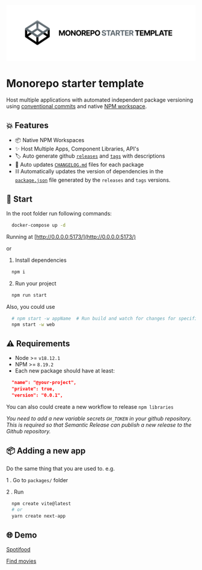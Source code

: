 ![Header](.github/media/header.png)

<h1>Monorepo starter template</h1>

Host multiple applications with automated independent package versioning using [conventional commits](https://www.conventionalcommits.org/) and native [NPM workspace](https://docs.npmjs.com/cli/v7/using-npm/workspaces).

## 💥 Features

- 📦 Native NPM Workspaces
- ✨ Host Multiple Apps, Component Libraries, API's
- 🏷️ Auto generate github [`releases`](https://github.com/emunhoz/monorepo-starter/releases) and [`tags`](https://github.com/emunhoz/monorepo-starter/tags) with descriptions
- 📝 Auto updates [`CHANGELOG.md`](https://github.com/emunhoz/monorepo-starter/blob/main/packages/ui/CHANGELOG.md) files for each package
- ⛓️ Automatically updates the version of dependencies in the [`package.json`](https://github.com/emunhoz/monorepo-starter/blob/main/packages/ui/package.json#L4) file generated by the `releases` and `tags` versions.

## 🚀 Start

In the root folder run following commands:

```bash
  docker-compose up -d
```

Running at [http://0.0.0.0:5173/](http://0.0.0.0:5173/)

or

1. Install dependencies

```bash
  npm i
```

2. Run your project
```bash
  npm run start
```

Also, you could use
```bash
  # npm start -w appName  # Run build and watch for changes for specific package
  npm start -w web
```

## ⚠️ Requirements

- Node >= `v18.12.1`
- NPM >= `8.19.2`
- Each new package should have at least:
```json
  "name": "@your-project",
  "private": true,
  "version": "0.0.1",
```

You can also could create a new workflow to release `npm libraries`

_You need to add a new variable secrets `GH_TOKEN` in your github repository. This is required so that Semantic Release can publish a new release to the Github repository._

## 📦 Adding a new app

Do the same thing that you are used to.
e.g.

1 . Go to `packages/` folder

2 . Run

```bash
  npm create vite@latest
  # or
  yarn create next-app
```

## 🌐 Demo

[Spotifood](https://github.com/emunhoz/spotifood)

[Find movies](https://github.com/emunhoz/find-movies)
